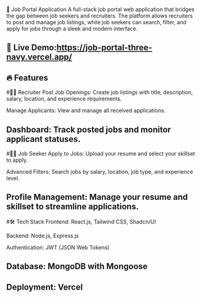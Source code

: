 💼 Job Portal Application
A full-stack job portal web application that bridges the gap between job seekers and recruiters. The platform allows recruiters to post and manage job listings, while job seekers can search, filter, and apply for jobs through a sleek and modern interface.

🚀 Live Demo:https://job-portal-three-navy.vercel.app/
---
🔥 Features
---
#👨‍💼 Recruiter
Post Job Openings: Create job listings with title, description, salary, location, and experience requirements.

 Manage Applicants: View and manage all received applications.

Dashboard: Track posted jobs and monitor applicant statuses.
---
#👨‍💻 Job Seeker
Apply to Jobs: Upload your resume and select your skillset to apply.

Advanced Filters: Search jobs by salary, location, job type, and experience level.

Profile Management: Manage your resume and skillset to streamline applications.
---
#🛠 Tech Stack
Frontend: React.js, Tailwind CSS, Shadcn/UI

Backend: Node.js, Express.js

Authentication: JWT (JSON Web Tokens)

Database: MongoDB with Mongoose
---
Deployment: Vercel
---
